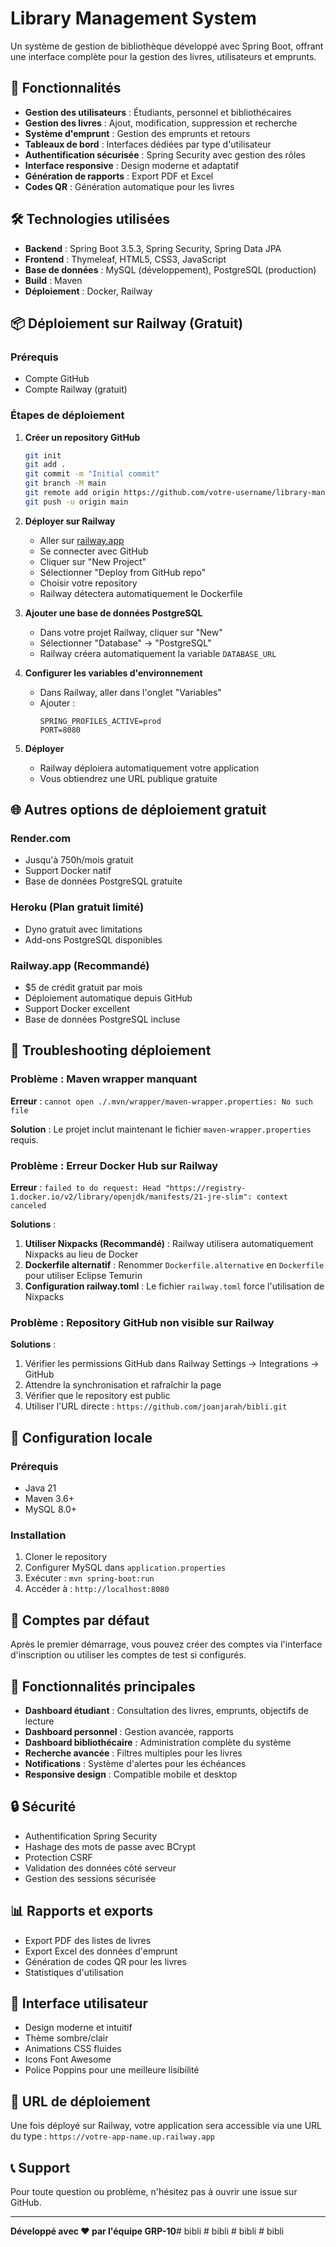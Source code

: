 # Library Management System

Un système de gestion de bibliothèque développé avec Spring Boot, offrant une interface complète pour la gestion des livres, utilisateurs et emprunts.

## 🚀 Fonctionnalités

- **Gestion des utilisateurs** : Étudiants, personnel et bibliothécaires
- **Gestion des livres** : Ajout, modification, suppression et recherche
- **Système d'emprunt** : Gestion des emprunts et retours
- **Tableaux de bord** : Interfaces dédiées par type d'utilisateur
- **Authentification sécurisée** : Spring Security avec gestion des rôles
- **Interface responsive** : Design moderne et adaptatif
- **Génération de rapports** : Export PDF et Excel
- **Codes QR** : Génération automatique pour les livres

## 🛠️ Technologies utilisées

- **Backend** : Spring Boot 3.5.3, Spring Security, Spring Data JPA
- **Frontend** : Thymeleaf, HTML5, CSS3, JavaScript
- **Base de données** : MySQL (développement), PostgreSQL (production)
- **Build** : Maven
- **Déploiement** : Docker, Railway

## 📦 Déploiement sur Railway (Gratuit)

### Prérequis
- Compte GitHub
- Compte Railway (gratuit)

### Étapes de déploiement

1. **Créer un repository GitHub**
   ```bash
   git init
   git add .
   git commit -m "Initial commit"
   git branch -M main
   git remote add origin https://github.com/votre-username/library-management.git
   git push -u origin main
   ```

2. **Déployer sur Railway**
   - Aller sur [railway.app](https://railway.app)
   - Se connecter avec GitHub
   - Cliquer sur "New Project"
   - Sélectionner "Deploy from GitHub repo"
   - Choisir votre repository
   - Railway détectera automatiquement le Dockerfile

3. **Ajouter une base de données PostgreSQL**
   - Dans votre projet Railway, cliquer sur "New"
   - Sélectionner "Database" → "PostgreSQL"
   - Railway créera automatiquement la variable `DATABASE_URL`

4. **Configurer les variables d'environnement**
   - Dans Railway, aller dans l'onglet "Variables"
   - Ajouter :
     ```
     SPRING_PROFILES_ACTIVE=prod
     PORT=8080
     ```

5. **Déployer**
   - Railway déploiera automatiquement votre application
   - Vous obtiendrez une URL publique gratuite

## 🌐 Autres options de déploiement gratuit

### Render.com
- Jusqu'à 750h/mois gratuit
- Support Docker natif
- Base de données PostgreSQL gratuite

### Heroku (Plan gratuit limité)
- Dyno gratuit avec limitations
- Add-ons PostgreSQL disponibles

### Railway.app (Recommandé)
- $5 de crédit gratuit par mois
- Déploiement automatique depuis GitHub
- Support Docker excellent
- Base de données PostgreSQL incluse

## 🔧 Troubleshooting déploiement

### Problème : Maven wrapper manquant
**Erreur** : `cannot open ./.mvn/wrapper/maven-wrapper.properties: No such file`

**Solution** : Le projet inclut maintenant le fichier `maven-wrapper.properties` requis.

### Problème : Erreur Docker Hub sur Railway
**Erreur** : `failed to do request: Head "https://registry-1.docker.io/v2/library/openjdk/manifests/21-jre-slim": context canceled`

**Solutions** :
1. **Utiliser Nixpacks (Recommandé)** : Railway utilisera automatiquement Nixpacks au lieu de Docker
2. **Dockerfile alternatif** : Renommer `Dockerfile.alternative` en `Dockerfile` pour utiliser Eclipse Temurin
3. **Configuration railway.toml** : Le fichier `railway.toml` force l'utilisation de Nixpacks

### Problème : Repository GitHub non visible sur Railway
**Solutions** :
1. Vérifier les permissions GitHub dans Railway Settings → Integrations → GitHub
2. Attendre la synchronisation et rafraîchir la page
3. Vérifier que le repository est public
4. Utiliser l'URL directe : `https://github.com/joanjarah/bibli.git`

## 🔧 Configuration locale

### Prérequis
- Java 21
- Maven 3.6+
- MySQL 8.0+

### Installation
1. Cloner le repository
2. Configurer MySQL dans `application.properties`
3. Exécuter : `mvn spring-boot:run`
4. Accéder à : `http://localhost:8080`

## 👥 Comptes par défaut

Après le premier démarrage, vous pouvez créer des comptes via l'interface d'inscription ou utiliser les comptes de test si configurés.

## 📱 Fonctionnalités principales

- **Dashboard étudiant** : Consultation des livres, emprunts, objectifs de lecture
- **Dashboard personnel** : Gestion avancée, rapports
- **Dashboard bibliothécaire** : Administration complète du système
- **Recherche avancée** : Filtres multiples pour les livres
- **Notifications** : Système d'alertes pour les échéances
- **Responsive design** : Compatible mobile et desktop

## 🔒 Sécurité

- Authentification Spring Security
- Hashage des mots de passe avec BCrypt
- Protection CSRF
- Validation des données côté serveur
- Gestion des sessions sécurisée

## 📊 Rapports et exports

- Export PDF des listes de livres
- Export Excel des données d'emprunt
- Génération de codes QR pour les livres
- Statistiques d'utilisation

## 🎨 Interface utilisateur

- Design moderne et intuitif
- Thème sombre/clair
- Animations CSS fluides
- Icons Font Awesome
- Police Poppins pour une meilleure lisibilité

## 🚀 URL de déploiement

Une fois déployé sur Railway, votre application sera accessible via une URL du type :
`https://votre-app-name.up.railway.app`

## 📞 Support

Pour toute question ou problème, n'hésitez pas à ouvrir une issue sur GitHub.

---

**Développé avec ❤️ par l'équipe GRP-10**#   b i b l i 
 
 #   b i b l i 
 
 #   b i b l i 
 
 #   b i b l i 
 
 